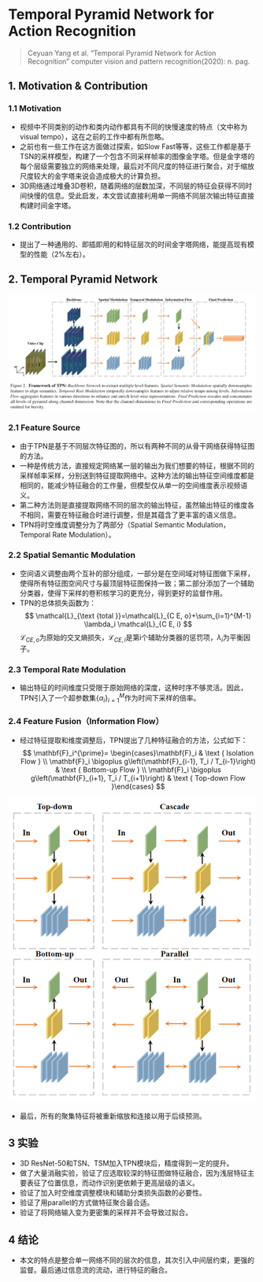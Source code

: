 # Temporal Pyramid Network for Action Recognition

> Ceyuan Yang et al. “Temporal Pyramid Network for Action Recognition” computer vision and pattern recognition(2020): n. pag.

## 1. Motivation & Contribution

### 1.1 Motivation

- 视频中不同类别的动作和类内动作都具有不同的快慢速度的特点（文中称为visual tempo），这在之前的工作中都有所忽略。
- 之前也有一些工作在这方面做过探索，如Slow Fast等等，这些工作都是基于TSN的采样模型，构建了一个包含不同采样帧率的图像金字塔。但是金字塔的每个层级需要独立的网络来处理，最后对不同尺度的特征进行聚合，对于缩放尺度较大的金字塔来说会造成极大的计算负担。
- 3D网络通过堆叠3D卷积，随着网络的层数加深，不同层的特征会获得不同时间快慢的信息。受此启发，本文尝试直接利用单一网络不同层次输出特征直接构建时间金字塔。

### 1.2 Contribution

- 提出了一种通用的、即插即用的和特征层次的时间金字塔网络，能提高现有模型的性能（2%左右）。

## 2. Temporal Pyramid Network

![69](images/69.png)

### 2.1 Feature Source

- 由于TPN是基于不同层次特征图的，所以有两种不同的从骨干网络获得特征图的方法。
- 一种是传统方法，直接规定网络某一层的输出为我们想要的特征，根据不同的采样帧率采样，分别送到特征提取网络中。这种方法的输出特征空间维度都是相同的，能减少特征融合的工作量，但模型仅从单一的空间维度表示视频语义。
- 第二种方法则是直接提取网络不同的层次的输出特征，虽然输出特征的维度各不相同，需要在特征融合时进行调整，但是其蕴含了更丰富的语义信息。
- TPN将时空维度调整分为了两部分（Spatial Semantic Modulation，Temporal Rate Modulation）。

### 2.2 Spatial Semantic Modulation

- 空间语义调整由两个互补的部分组成，一部分是在空间域对特征图做下采样，使得所有特征图空间尺寸与最顶层特征图保持一致；第二部分添加了一个辅助分类器，使得下采样的卷积核学习的更充分，得到更好的监督作用。
- TPN的总体损失函数为：
$$
\mathcal{L}_{\text {total }}=\mathcal{L}_{C E, o}+\sum_{i=1}^{M-1} \lambda_i \mathcal{L}_{C E, i}
$$
$\mathcal{L}_{C E, o}$为原始的交叉熵损失，$\mathcal{L}_{C E, i}$是第i个辅助分类器的惩罚项，$\lambda_i$为平衡因子。

### 2.3 Temporal Rate Modulation

- 输出特征的时间维度只受限于原始网络的深度，这种时序不够灵活。因此，TPN引入了一个超参数集$\{\alpha_i\}_{i=1}^{M}$作为时间下采样的倍率。

### 2.4 Feature Fusion（Information Flow）

- 经过特征提取和维度调整后，TPN提出了几种特征融合的方法，公式如下：
$$
\mathbf{F}_i^{\prime}= \begin{cases}\mathbf{F}_i & \text { Isolation Flow } \\ \mathbf{F}_i \bigoplus g\left(\mathbf{F}_{i-1}, T_i / T_{i-1}\right) & \text { Bottom-up Flow } \\ \mathbf{F}_i \bigoplus g\left(\mathbf{F}_{i+1}, T_i / T_{i+1}\right) & \text { Top-down Flow }\end{cases}
$$

![70](images/70.png)

- 最后，所有的聚集特征将被重新缩放和连接以用于后续预测。

## 3 实验

- 3D ResNet-50和TSN、TSM加入TPN模块后，精度得到一定的提升。
- 做了大量消融实验，验证了应选取较深的特征图做特征融合，因为浅层特征主要表征了位置信息，而动作识别更依赖于更高层级的语义。
- 验证了加入时空维度调整模块和辅助分类损失函数的必要性。
- 验证了用parallel的方式做特征聚合最合适。
- 验证了将网络输入变为更密集的采样并不会导致过拟合。

## 4 结论

- 本文的特点是整合单一网络不同的层次的信息，其次引入中间层约束，更强的监督。最后通过信息流的流动，进行特征的融合。
